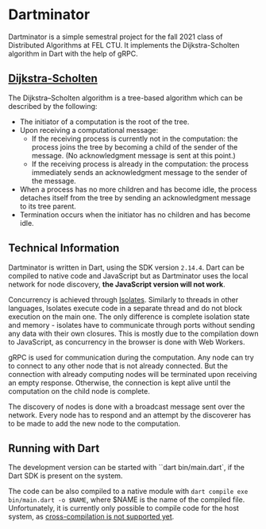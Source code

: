 # Dartminator

Dartminator is a simple semestral project for the fall 2021 class of Distributed Algorithms at FEL CTU. It implements the Dijkstra-Scholten algorithm in Dart with the help of gRPC.

## [Dijkstra-Scholten](https://en.wikipedia.org/wiki/Dijkstra%E2%80%93Scholten_algorithm) 

The Dijkstra–Scholten algorithm is a tree-based algorithm which can be described by the following:

* The initiator of a computation is the root of the tree.
* Upon receiving a computational message:
    * If the receiving process is currently not in the computation: the process joins the tree by becoming a child of the sender of the message. (No acknowledgment message is sent at this point.)
    * If the receiving process is already in the computation: the process immediately sends an acknowledgment message to the sender of the message.
* When a process has no more children and has become idle, the process detaches itself from the tree by sending an acknowledgment message to its tree parent.
* Termination occurs when the initiator has no children and has become idle.


## Technical Information

Dartminator is written in Dart, using the SDK version ``2.14.4``. Dart can be compiled to native code and JavaScript but as Dartminator uses the local network for node discovery, **the JavaScript version will not work**.

Concurrency is achieved through [Isolates](https://api.dart.dev/stable/2.15.0/dart-isolate/Isolate-class.html). Similarly to threads in other languages, Isolates execute code in a separate thread and do not block execution on the main one. The only difference is complete isolation state and memory - isolates have to communicate through ports without sending any data with their own closures. This is mostly due to the compilation down to JavaScript, as concurrency in the browser is done with Web Workers.

gRPC is used for communication during the computation. Any node can try to connect to any other node that is not already connected. But the connection with already computing nodes will be terminated upon receiving an empty response. Otherwise, the connection is kept alive until the computation on the child node is complete.

The discovery of nodes is done with a broadcast message sent over the network. Every node has to respond and an attempt by the discoverer has to be made to add the new node to the computation.

## Running with Dart

The development version can be started with ``dart bin/main.dart`, if the Dart SDK is present on the system.

The code can be also compiled to a native module with ``dart compile exe bin/main.dart -o $NAME``, where $NAME is the name of the compiled file. Unfortunately, it is currently only possible to compile code for the host system, as [cross-compilation is not supported yet](https://github.com/dart-lang/sdk/issues/28617).